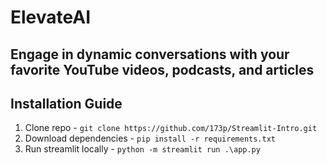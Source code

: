 # ElevateAI

## Engage in dynamic conversations with your favorite YouTube videos, podcasts, and articles

## Installation Guide 
1. Clone repo - `git clone https://github.com/173p/Streamlit-Intro.git`
2. Download dependencies - `pip install -r requirements.txt`
3. Run streamlit locally - `python -m streamlit run .\app.py`
